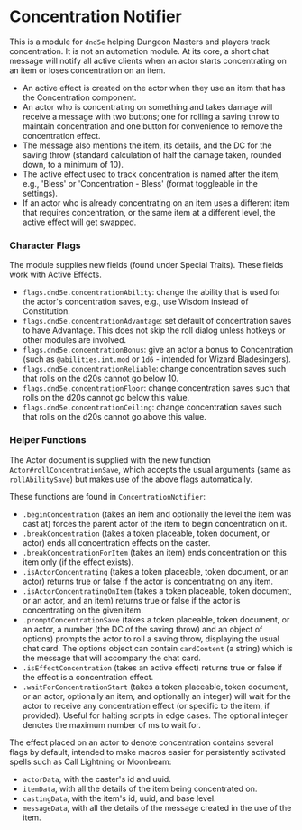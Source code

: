 # Concentration Notifier
This is a module for `dnd5e` helping Dungeon Masters and players track concentration. It is not an automation module.
At its core, a short chat message will notify all active clients when an actor starts concentrating on an item or loses concentration on an item.

* An active effect is created on the actor when they use an item that has the Concentration component.
* An actor who is concentrating on something and takes damage will receive a message with two buttons; one for rolling a saving throw to maintain concentration and one button for convenience to remove the concentration effect.
* The message also mentions the item, its details, and the DC for the saving throw (standard calculation of half the damage taken, rounded down, to a minimum of 10).
* The active effect used to track concentration is named after the item, e.g., 'Bless' or 'Concentration - Bless' (format toggleable in the settings).
* If an actor who is already concentrating on an item uses a different item that requires concentration, or the same item at a different level, the active effect will get swapped.

### Character Flags
The module supplies new fields (found under Special Traits). These fields work with Active Effects.
* `flags.dnd5e.concentrationAbility`: change the ability that is used for the actor's concentration saves, e.g., use Wisdom instead of Constitution.
* `flags.dnd5e.concentrationAdvantage`: set default of concentration saves to have Advantage. This does not skip the roll dialog unless hotkeys or other modules are involved.
* `flags.dnd5e.concentrationBonus`: give an actor a bonus to Concentration (such as `@abilities.int.mod` or `1d6` - intended for Wizard Bladesingers).
* `flags.dnd5e.concentrationReliable`: change concentration saves such that rolls on the d20s cannot go below 10.
* `flags.dnd5e.concentrationFloor`: change concentration saves such that rolls on the d20s cannot go below this value.
* `flags.dnd5e.concentrationCeiling`: change concentration saves such that rolls on the d20s cannot go above this value.

### Helper Functions
The Actor document is supplied with the new function `Actor#rollConcentrationSave`, which accepts the usual arguments (same as `rollAbilitySave`) but makes use of the above flags automatically.

These functions are found in `ConcentrationNotifier`:
* `.beginConcentration` (takes an item and optionally the level the item was cast at) forces the parent actor of the item to begin concentration on it.
* `.breakConcentration` (takes a token placeable, token document, or actor) ends all concentration effects on the caster.
* `.breakConcentrationForItem` (takes an item) ends concentration on this item only (if the effect exists).
* `.isActorConcentrating` (takes a token placeable, token document, or an actor) returns true or false if the actor is concentrating on any item.
* `.isActorConcentratingOnItem` (takes a token placeable, token document, or an actor, and an item) returns true or false if the actor is concentrating on the given item.
* `.promptConcentrationSave` (takes a token placeable, token document, or an actor, a number (the DC of the saving throw) and an object of options) prompts the actor to roll a saving throw, displaying the usual chat card. The options object can contain `cardContent` (a string) which is the message that will accompany the chat card.
* `.isEffectConcentration` (takes an active effect) returns true or false if the effect is a concentration effect.
* `.waitForConcentrationStart` (takes a token placeable, token document, or an actor, optionally an item, and optionally an integer) will wait for the actor to receive any concentration effect (or specific to the item, if provided). Useful for halting scripts in edge cases. The optional integer denotes the maximum number of ms to wait for.

The effect placed on an actor to denote concentration contains several flags by default, intended to make macros easier for persistently activated spells such as Call Lightning or Moonbeam:
* `actorData`, with the caster's id and uuid.
* `itemData`, with all the details of the item being concentrated on.
* `castingData`, with the item's id, uuid, and base level.
* `messageData`, with all the details of the message created in the use of the item.
